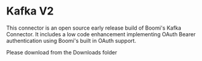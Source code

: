 # Kafka V2 #

This connector is an open source early release build of Boomi's Kafka Connector. It includes a low code enhancement implementing OAuth Bearer authentication using Boomi's built in OAuth support.

Please download from the Downloads folder